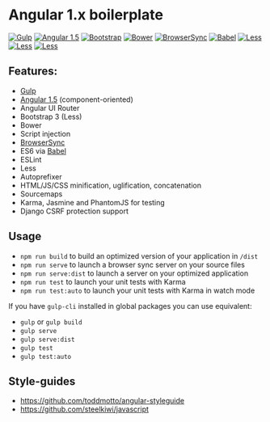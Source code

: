 # Angular 1.x boilerplate


[![Gulp](https://s10.postimg.org/qn2ov4b4p/gulp.png)](https://github.com/gulpjs/gulp)
[![Angular 1.5](https://s11.postimg.org/lvqgbpj5v/angular.png)](https://github.com/angular/angular.js)
[![Bootstrap](https://s4.postimg.org/7tm0k2oq5/bootstrap.png)](https://github.com/twbs/bootstrap)
[![Bower](https://s10.postimg.org/47f0tmo4p/bower.png)](https://github.com/bower/bower)
[![BrowserSync](https://s11.postimg.org/xhirska8j/browsersync.png)](https://github.com/browsersync/browser-sync)
[![Babel](https://s15.postimg.org/7p8tnd7rv/babel.png)](https://github.com/babel/babel/)
[![Less](https://s15.postimg.org/80vsmt0gb/less.png)](https://github.com/less/less.js)
[![Less](https://s15.postimg.org/80vsmt0gb/less.png)](https://github.com/less/less.js)
[![Less](https://s15.postimg.org/80vsmt0gb/less.png)](https://github.com/less/less.js)


## Features:
- [Gulp](https://github.com/gulpjs/gulp)
- [Angular 1.5](https://github.com/angular/angular.js) (component-oriented)
- Angular UI Router
- Bootstrap 3 (Less)
- Bower
- Script injection
- [BrowserSync](https://github.com/browsersync/browser-sync)
- ES6 via [Babel](https://github.com/babel/babel/)
- ESLint
- Less
- Autoprefixer
- HTML/JS/CSS minification, uglification, concatenation
- Sourcemaps
- Karma, Jasmine and PhantomJS for testing
- Django CSRF protection support


## Usage

- `npm run build` to build an optimized version of your application in `/dist`
- `npm run serve` to launch a browser sync server on your source files
- `npm run serve:dist` to launch a server on your optimized application
- `npm run test` to launch your unit tests with Karma
- `npm run test:auto` to launch your unit tests with Karma in watch mode

If you have `gulp-cli` installed in global packages you can use equivalent:

- `gulp` or `gulp build`
- `gulp serve`
- `gulp serve:dist`
- `gulp test`
- `gulp test:auto`


## Style-guides
- https://github.com/toddmotto/angular-styleguide
- https://github.com/steelkiwi/javascript
